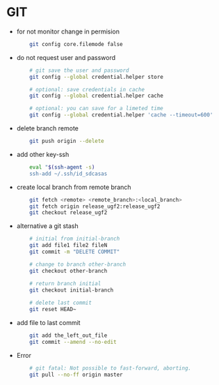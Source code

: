 GIT
===

* for not monitor change in permision
    ```bash
        git config core.filemode false
    ```

* do not request user and password 

    ```bash
        # git save the user and password 
        git config --global credential.helper store

        # optional: save credentials in cache 
        git config --global credential.helper cache

        # optional: you can save for a limeted time
        git config --global credential.helper 'cache --timeout=600'
    ```

* delete branch remote
    ```bash
        git push origin --delete
    ```

* add other key-ssh

    ```bash
        eval "$(ssh-agent -s)
        ssh-add ~/.ssh/id_sdcasas
    ```

* create local branch from remote branch

    ```bash
        git fetch <remote> <remote_branch>:<local_branch>
        git fetch origin release_ugf2:release_ugf2
        git checkout release_ugf2
    ```

* alternative a git stash

    ```bash
        # initial from initial-branch
        git add file1 file2 fileN
        git commit -m "DELETE COMMIT"

        # change to branch other-branch
        git checkout other-branch

        # return branch initial
        git checkout initial-branch
        
        # delete last commit
        git reset HEAD~
    ```

* add file to last commit
    ```bash
        git add the_left_out_file
        git commit --amend --no-edit
    ```


* Error 
    ```bash
        # git fatal: Not possible to fast-forward, aborting.
        git pull --no-ff origin master
    ```
